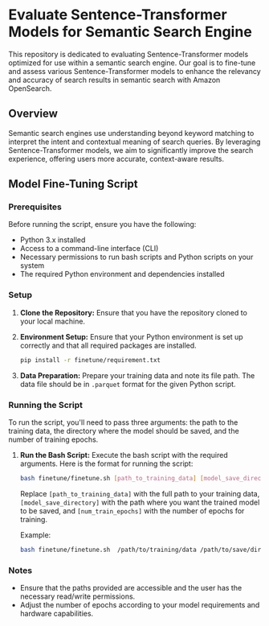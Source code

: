 # Evaluate Sentence-Transformer Models for Semantic Search Engine

This repository is dedicated to evaluating Sentence-Transformer models optimized for use within a semantic search engine. Our goal is to fine-tune and assess various Sentence-Transformer models to enhance the relevancy and accuracy of search results in semantic search with Amazon OpenSearch.

## Overview

Semantic search engines use understanding beyond keyword matching to interpret the intent and contextual meaning of search queries. By leveraging Sentence-Transformer models, we aim to significantly improve the search experience, offering users more accurate, context-aware results.



## Model Fine-Tuning Script



### Prerequisites

Before running the script, ensure you have the following:
- Python 3.x installed
- Access to a command-line interface (CLI)
- Necessary permissions to run bash scripts and Python scripts on your system
- The required Python environment and dependencies installed

### Setup

1. **Clone the Repository:**
   Ensure that you have the repository cloned to your local machine.

2. **Environment Setup:**
   Ensure that your Python environment is set up correctly and that all required packages are installed. 

   ```bash
   pip install -r finetune/requirement.txt
   ```

3. **Data Preparation:**
   Prepare your training data and note its file path. The data file should be in `.parquet` format for the given Python script.

### Running the Script

To run the script, you'll need to pass three arguments: the path to the training data, the directory where the model should be saved, and the number of training epochs.



1. **Run the Bash Script:**
   Execute the bash script with the required arguments. Here is the format for running the script:

   ```bash
   bash finetune/finetune.sh [path_to_training_data] [model_save_directory] [num_train_epochs]
   ```

   Replace `[path_to_training_data]` with the full path to your training data, `[model_save_directory]` with the path where you want the trained model to be saved, and `[num_train_epochs]` with the number of epochs for training.

   Example:
   ```bash
   bash finetune/finetune.sh  /path/to/training/data /path/to/save/directory 5
   ```

### Notes

- Ensure that the paths provided are accessible and the user has the necessary read/write permissions.
- Adjust the number of epochs according to your model requirements and hardware capabilities.


